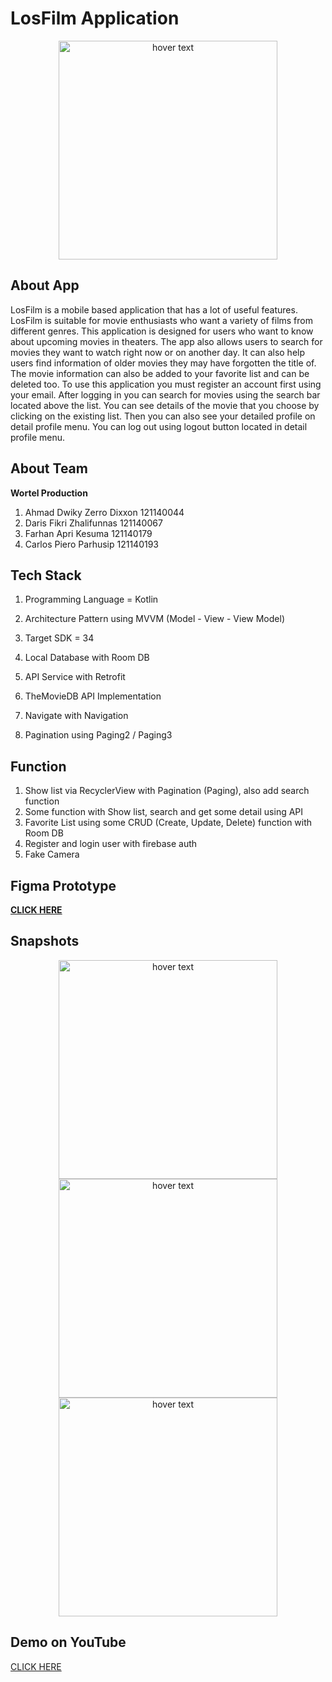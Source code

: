 # LosFilm Application

<p align="center">
  <img src="https://github.com/parhannn/Project-LosFilm/blob/master/app/src/main/res/drawable/apk_logo.png" 
    width="350" 
    title="hover text">

## About App

LosFilm is a mobile based application that has a lot of useful features. LosFilm is suitable for movie enthusiasts who want a variety of films from different genres. This application is designed for users who want to know about upcoming movies in theaters. The app also allows users to search for movies they want to watch right now or on another day. It can also help users find information of older movies they may have forgotten the title of. The movie information can also be added to your favorite list and can be deleted too. To use this application you must register an account first using your email. After logging in you can search for movies using the search bar located above the list. You can see details of the movie that you choose by clicking on the existing list. Then you can also see your detailed profile on detail profile menu. You can log out using logout button located in detail profile menu.

## About Team
**Wortel Production**
1. Ahmad Dwiky Zerro Dixxon 121140044
2. Daris Fikri Zhalifunnas 121140067
3. Farhan Apri Kesuma 121140179
4. Carlos Piero Parhusip 121140193

## Tech Stack

1. Programming Language = Kotlin

2. Architecture Pattern using MVVM (Model - View - View Model)

3. Target SDK = 34

4. Local Database with Room DB

5. API Service with Retrofit

6. TheMovieDB API Implementation

7. Navigate with Navigation

8. Pagination using Paging2 / Paging3

## Function

1. Show list via RecyclerView with Pagination (Paging), also add search function
2. Some function with Show list, search and get some detail using API
3. Favorite List using some CRUD (Create, Update, Delete) function with Room DB
4. Register and login user with firebase auth
5. Fake Camera

## Figma Prototype

<a href="figma.com/file/CL9hX039C3FRJ3V07tkepE/📲Wireframes-for-mobile-UI-design-(Community)?type=design&node-id=51-57&mode=design&t=hA8TFZNfuPpwpa3b-0
">
  **CLICK HERE**
</a>

## Snapshots
<p align="center">
  <img src="https://github.com/parhannn/Project-LosFilm/blob/master/Snapshots/src1.jpg" 
    width="350" 
    title="hover text">
  <img src="https://github.com/parhannn/Project-LosFilm/blob/master/Snapshots/src2.jpg" 
    width="350" 
    title="hover text">
  <img src="https://github.com/parhannn/Project-LosFilm/blob/master/Snapshots/src3.jpg" 
    width="350" 
    title="hover text">
</p>

## Demo on YouTube

<a href="https://youtu.be/dfa6SPKSAPk">
  CLICK HERE
</a>
